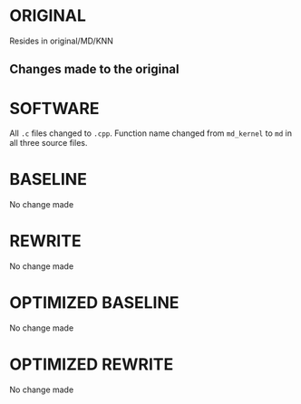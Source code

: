 # ORIGINAL
Resides in original/MD/KNN

## Changes made to the original

# SOFTWARE
All `.c` files changed to `.cpp`.
Function name changed from `md_kernel` to `md` in all three source files.

# BASELINE
No change made

# REWRITE
No change made

# OPTIMIZED BASELINE
No change made

# OPTIMIZED REWRITE
No change made

